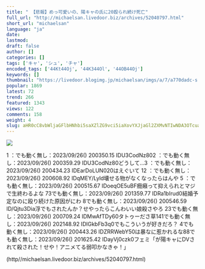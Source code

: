 ```yaml
---
title: " 【悲報】めっ可愛いの、陽キャの氏に20殴られ続け死亡"
full_url: "http://michaelsan.livedoor.biz/archives/52040797.html"
short_url: "michaelsan"
language: "ja"
date: 
lastmod: 
draft: false
author: []
categories: []
tags: ['キャ', 'シュ', 'チャ']
encoded_tags: ['44Kt44Oj', '44K344Ol', '44OB44Oj']
keywords: []
thumbnail: "https://livedoor.blogimg.jp/michaelsan/imgs/a/7/a770dadc-s.jpg"
popular: 1869
latest: 72
trend: 266
featured: 1343
views: 122
comments: 158
weight: 4
slug: aHR0cC8vbWljaGFlbHNhbi5saXZlZG9vci5iaXovYXJjaGl2ZXMvNTIwNDA3OTcuaHRtbA==
---
```


![](https://livedoor.blogimg.jp/michaelsan/imgs/a/7/a770dadc-s.jpg)

1 ：でも動く無し：2023/09/26() 200350.15 IDU3CodNz802 ：でも動く無し：2023/09/26() 200359.29 IDU3CodNz80どうして…3 ：でも動く無し：2023/09/26() 200434.23 IDEarDoLUN020はえぐいて 12 ：でも動く無し：2023/09/26() 200608.92 IDqMEY/Lyld壊せる物がなくなったらはんや 5 ：でも動く無し：2023/09/26() 200515.67 IDoeqOE5uBF癇癪って抑えられとマジで生終わるよな 73でも動く無し：2023/09/26() 201359.77 IDRa1bIrud0結婚予定なのに殴り続けた原因がにわ 8でも動く無し：2023/09/26() 200546.59 ID/Qjtu3Dia浮でもされたんか？せやったらこんわいい娘殺さやろ 23でも動く無し：2023/09/26() 200709.24 IDMwAfTDy60タトゥーださ草141でも動く無し：2023/09/26() 202148.92 IDIGkbFb3q0でもこういうが好きだろ？ 4でも動く無し：2023/09/26() 200443.26 IDZRRWebY50は暴なに惹かれるな88でも動く無し：2023/09/26() 201625.42 IDayVj0czk0フェミ「が陽キャにDVされて殺された！せや！アニメてる弱叩かなきゃ！」 

(http//michaelsan.livedoor.biz/archives/52040797.html)
